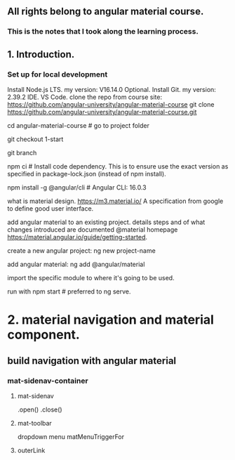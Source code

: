 ## All rights belong to angular material course.
### This is the notes that I took along the learning process.

## 1. Introduction.
### Set up for local development
Install Node.js LTS. my version: V16.14.0
Optional. Install Git. my version: 2.39.2
IDE. VS Code.
clone the repo from course site: https://github.com/angular-university/angular-material-course
git clone https://github.com/angular-university/angular-material-course.git

cd angular-material-course # go to project folder

git checkout 1-start

git branch

npm ci # Install code dependency. This is to ensure use the exact version as specified in package-lock.json (instead of npm install).

npm install -g @angular/cli # Angular CLI: 16.0.3

what is material design. https://m3.material.io/
A specification from google to define good user interface.

add angular material to an existing project.
details steps and of what changes introduced are documented @material homepage https://material.angular.io/guide/getting-started.

create a new angular project: ng new project-name

add angular material: ng add @angular/material

import the specific module to where it's going to be used.

run with npm start # preferred to ng serve.

# 2. material navigation and material component.
## build navigation with angular material
### mat-sidenav-container
1. mat-sidenav

    .open() .close()

2. mat-toolbar

    dropdown menu
    matMenuTriggerFor

3. outerLink
